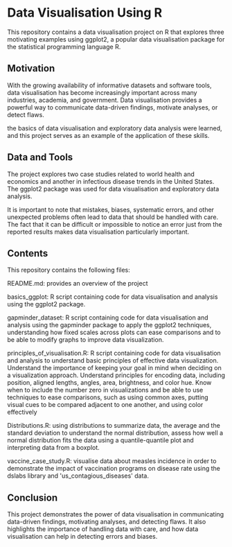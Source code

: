 # Data Visualisation Using R

This repository contains a data visualisation project on R that explores three motivating examples using ggplot2, a popular data visualisation package for the statistical programming language R.

## Motivation

With the growing availability of informative datasets and software tools, data visualisation has become increasingly important across many industries, academia, and government. Data visualisation provides a powerful way to communicate data-driven findings, motivate analyses, or detect flaws.

the basics of data visualisation and exploratory data analysis were learned, and this project serves as an example of the application of these skills.

## Data and Tools

The project explores two case studies related to world health and economics and another in infectious disease trends in the United States. The ggplot2 package was used for data visualisation and exploratory data analysis.

It is important to note that mistakes, biases, systematic errors, and other unexpected problems often lead to data that should be handled with care. The fact that it can be difficult or impossible to notice an error just from the reported results makes data visualisation particularly important.

## Contents

This repository contains the following files:

README.md: provides an overview of the project

basics_ggplot: R script containing code for data visualisation and analysis using the ggplot2 package.

gapminder_dataset: R script containing code for data visualisation and analysis using the gapminder package to apply the ggplot2 techniques, understanding how fixed scales across plots can ease comparisons and to be able to modify graphs to improve data visualization.

principles_of_visualisation.R: R script containing code for data visualisation and analysis to understand basic principles of effective data visualization. Understand the importance of keeping your goal in mind when deciding on a visualization approach. Understand principles for encoding data, including position, aligned lengths, angles, area, brightness, and color hue. Know when to include the number zero in visualizations and be able to use techniques to ease comparisons, such as using common axes, putting visual cues to be compared adjacent to one another, and using color effectively

Distributions.R: using distributions to summarize data, the average and the standard deviation to understand the normal distribution, assess how well a normal distribution fits the data using a quantile-quantile plot and interpreting data from a boxplot.

vaccine_case_study.R: visualise data about measles incidence in order to demonstrate the impact of vaccination programs on disease rate using the dslabs library and 'us_contagious_diseases' data.

## Conclusion

This project demonstrates the power of data visualisation in communicating data-driven findings, motivating analyses, and detecting flaws. It also highlights the importance of handling data with care, and how data visualisation can help in detecting errors and biases.
